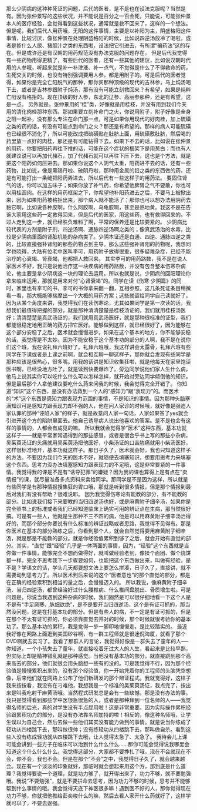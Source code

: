 那么少阴病的这种种死证的问题，后代的医者，是不是也在设法克服呢？当然是有。因为张仲景写的这些状况，并不能说是百分之一百会死，只能说，可能张仲景本人的医疗经验，会觉得看到这些状况，通常就是救不回来了，这样的一个想法。
但是呢，我们后代人用药哦，无阳的这件事情，主要是以补阳为主，阴盛格阳这件事情，比较讨厌，像张仲景在处理阴盛格阳的时候，比如说四逆汤放冷了喝啦，或者是掺什么人尿、猪胆汁之类的东西啦，设法把它引进去，有所谓“骗药法”这的存在。但是或许还是有汉朝的用药规范没有办法克服的问题存在。
但是后代我觉得有一些药物用得更精了，有些后代的医者，还有一些其他的建议，比如说汉朝时代用的人参哦，听起来就是补一补津液、补一点气，不觉得是什么了不得救命的药，生死交关的时候，也没有特别强调要用人参，都是用附子的。可是后代的医者觉得，如果你是完全亡阳脱气的那种，那你买那种顶级的现代的吉林参，马上炖汤喝下去，或者是吉林参跟附子炖汤，那有没有可能立刻救回来？有希望，如果是纯粹亡阳没有格拒的。现在顶级的好人参，东北的辽参、高丽参那种，还是有希望，这是一点。
另外就是，张仲景用的“桂”类，好像就是用桂枝，并没有用到我们今天用的清化肉桂那种东西。那如果要立刻补命门之火，你说用附子，附子好像是全身之阳一起补，没有那么专注在命门那一点，可是如果你用现代的好肉桂，加上硫磺之类的药的话，有没有可能点到命门之火？那还是有希望的。那样的病人可能硫磺也已经很不消化了，所以可能改成把硫磺贴在肚脐上面，用硫磺敷肚脐，然后喝的药里放一点好的肉桂，那还是有可能钻得下去。如果下不去的话，比如说在张仲景的用药，你要把阳药再往下推的话，可能在这个症状的框架下是用葱白；而也有人就建议说可以再加代赭石，加了代赭石就可以再往下压下去，这也是个方法，就是把这个阳药如何压进去。那如果你说这个人阴气太重，阳药进不去的话，还有一些药物，比如说，像是黑锡丹啦、破阴丹啦，那种用金属的铅之类的东西做的药，还是有可能打出一条缝把阳药弄进去，所以后代有一些这样子的用药法。
要固住肾气的话，你可以加五味子；如果你放了补气药，你希望他脾胃之气不要散，你也可以用桂圆肉。在这样的用药框架之下，你希望他补阳药进去之后，不要马上被掀出来，因为如果阳药被格拒出来，那个病人就不能活了；那你也可以想办法用阴药去黏它啊，比如说各种胶啊，什么阿胶啊、乌龟胶啊，甚至是熟地黄。我这不是在告诉大家用这些药一定救得回来，但是后代的医家，用这些药，也有救得回来的。不过人走到这一步，就已经胜负难料了啊，平常的保养还是比较要紧的。
少阴病比较代表的方剂是附子剂，四逆汤啊、通脉四逆汤啊之类的；像真武汤治的水毒，比较是少阴病里面的肾脏机能的杂病类了。少阴本证还是白通、四逆、通脉四逆之类的，比较直接强补肾阳的那些药物占到主导。那么这些强补肾阳的药物呢，我想同学也晓得，大陆有位老中医叫李可，用药附子放得很重，很多疑难杂症，已经不能治疗的心衰竭、肾衰竭，他都把人救回来。
其实李可的用药路数，我不是在说人家医术不好，我只是说他治疗这一块疾病的用药路数，并没有包含整本伤寒杂病论，他主要是拿少阴病这一块的理论去运用。所以也就是说，少阴病的回阳理论你拿来临床运用，那就是用来对付“心肾衰竭”的。同学在读《伤寒·少阴篇》的同时，家里也有李可的书，李可的书你拿来翻一翻，互相参照，这几条死证条目稍微看一看，那大概能够揣摩出一个大概的用药方案；这些就留给同学自己读就好了。
因为从某个角度来讲，我觉得我们在读伤寒论，尤其如果同学是第一次读的话，我想我们最值得把握的部分，就是那种清清楚楚是桂枝汤证的，我们就用桂枝汤医好；清清楚楚是真武汤证的，我们就用真武汤医好，就是那种很标准的证型，我们都能很稳定地用正确的药方把它医好。能够做到这样，就已经很好了，因为能够在这个部分安稳了之后，医术就会慢慢进步。如果在这个基本的地方，你不能够安稳的话，我觉得是不太妙。因为不能安稳于这个基本功的部分的人啊，我不是在说你们这个班，我在说礼拜六班好了。礼拜六班哦，我这样讲会太露骨，礼拜六班有些同学在下课或者是上课之前啊，就会相互聊一聊这样子，那你就会发现有些同学是那种应该是很热心，很多嘴。用我的话讲是知识收集狂啦，就是他每天在家里饱读医书啊，已经没地方吐了，就是读到快要爆炸了。旁边同学说他们家人生什么病，他马上说其实你可以吃什么什么可以怎样怎样，就开始对旁边同学倾倒他的知识。但是最后那个人拿他建议要吃什么药来问我的时候，我会觉得完全开错了。
你知道“知识”这个东西，是没有办法救到一个人的“感知力”跟“表现力”的。而医术的“术”这个东西是感知力跟表现力范围的事情，不是知识的事情。因为那种头脑塞满知识可是感知力跟表现力却不强的人，他在问人家诊的时候哦，就好像是强迫人家认罪的那种“诬陷人家”的样子，就是故意问人家一句话，人家如果答了yes就会引进开这个方的陷阱里面去。他自己诱导病人说出他喜欢的答案。是不是也会有这样的事情的，人都会有成见的嘛。
所以我就会觉得学“医术”这种东西，基本功就这样子——就是平常家常遇得到的那些感冒，或者是很合乎书上写的那些小杂病，吴茱萸汤证的头痛就用吴茱萸汤把他医好，小柴汤证的口苦胁痛就用小柴汤医好，这样很标准地开，基本功就这样子。那日子久了，医术就会好，我也只知道这样子的方法。不要因为我们今天的医术不好，就随便去填塞知识，想要用思考力来填塞这个东西。思考力没办法填塞感知力跟表现力的不足哦，这是非常要紧的一件事情。我觉得我的课是不是有“诱导犯罪”的嫌疑？因为我的课也算得上是有点在“卖情报”的课，就尽量准备多点资料来卖给同学。那同学是不是因为这样，所以就是有些同学是有那种情报搜集狂的胃口哦，那就是听到很多情报，但是那个情报到最后对我们有没有帮助？很难说耶。
因为我觉得伤寒论有能教的部分，有不能教的部分。比如说我们接下来要教的当归四逆汤也好，或是麻黄附子细辛汤，如果你是完全照书上的标准或者我们已经知道临床上确实可用的辨证点在生病，那当然很好搞。可是有一些人，他就是生那种不三不四的病，他是可以用麻黄附子细辛汤治得好的，而那个部分你要说有什么标准的辨证战略或者思路，我觉得不见得有。那是你医术在基本的部分熟练之后，你看到那个人，就会自然觉得要用麻黄附子细辛汤，就是那是不能教的部分。就是你经验值累积到够了之后，就会开始有直觉的部分。其实，“直觉”跟“经验”几乎是一体两面的事情，因为，“经验”这个东西就是当你做一件事情，能够完全不想而做得好，就叫做经验老到，像揉个面团、做个烧饼都一样。完全不思考我下一步骤要如何，也能把这个东西做出来，叫做有经验，是不是？学语文的话，学头几天都要想文法上要怎么拼凑，日子久了，直接讲，就不需要动到思考力了。所以医术到后来说的这个“医者意也”的那个直觉的部分，都是在正确的经验累积到相当的量之后，会慢慢迈入的。
所以我说，像麻黄附子细辛汤、当归四逆汤，都曾经治好过什么腰椎病、什么椎间盘脱出、骨质增生啦。可是问题是，你说当我遇到这种杂病的时候，我们固然是可以很仔细地看一下这个人是不是有“手足厥寒、脉细欲绝”，是不是要开当归四逆汤，这个是有证可抓的，那当然没问题，这是在打基本功的部分。但是有些人的病，不一定是有证可抓的，但是在那个不太有证可抓的，你必须靠直觉去开对的时候，那个时候就很考验你的基本功了。那么基本功的累积，我是觉得一步一脚印地慢慢走，是比较踏实的。
最近我好像在网路上面逛到美国矽谷啊，有一群工程师就是很迷倪海厦，就看了那个DVD啊就去实习了。我看了那群人的言论，我觉得好像是一群失去了童年的人──你知道，一个小孩失去了童年，就直接咬着牙过大人的人生，看起来是比较早熟，但实际上却是精神错乱就是那种感觉。当他没有基本功的部分，就直接跳到那个高来高去的部分，他们就很会用头脑想一些有的没的。可是我觉得不行，因为那个经验值是慢慢累积出来的，没有那个经验值，你一开始凭着你的工程师的头脑凭空想像，后来他们就在网路上公布了他们新研发的那个辨证程式。我就觉得好，这样子我来按按看，我没有在刁难他，我想我是一个标准的吴茱萸汤证，我点完了，按出来是叫我吃射干麻黄汤哦。当然程式研发总是会有一些缺憾，那是没有办法的事。
我只是觉得看到那些学中医很急很急的人，或者是那种拜到一位名师的人——我觉得名师的后光，真的对学生没有半点屁用啦！这是非常重要。因为实际操作累积经验跟累积功力的部分，是没有办法靠名师加持的啦！相反的，像这种名师哦，让学生误以为自己会，然后去做一些他们其实没有能力做到的事情。就是说当你练成了轻功从四楼跳下去，那叫做很帅；没有练轻功从四楼跳下去，那叫做自杀。看到这些人没有练成轻功就从四楼跳下去哦，让人觉得太急了、太急了。
我待会儿上课可能会讲到一些方子在临床可以治到什么什么什么……那你可能会觉得说我哪里会知道这个什么什么什么。我觉得这部分，大家都不要挣扎了哦，现在不会就现在不会，你不会，我也不会。但是在那个“不会”之中，我觉得日子久了，就会越来越会。现在有一个淡淡的印象就好，那临时就会想起来用这个方，那到底是什么道理？我觉得要说一个道理，就是功力够了，就开得出来了，功力不够，就不要勉强哦。我说“不要勉强”，就是不要拼命去思考，因为功力不够的时候，思考并不能够帮到什么事情的哦。我会觉得天底下神医很多嘛！遇到医不好的人，那你觉得现在功力不够，你就把他推给彭奕峻什么的嘛，然后去看人家开什么药就好了，这样学就可以了，不要去逞强。
